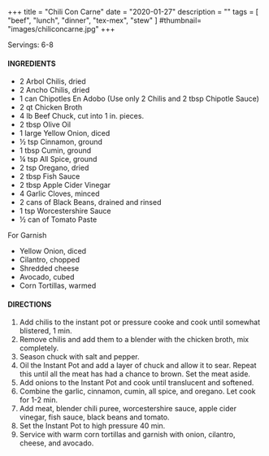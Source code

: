 +++
title = "Chili Con Carne"
date = "2020-01-27"
description = ""
tags = [
    "beef",
    "lunch",
    "dinner",
    "tex-mex",
    "stew"
]
#thumbnail= "images/chiliconcarne.jpg"
+++

Servings: 6-8 <!--more-->

#### INGREDIENTS 

* 2 Arbol Chilis, dried 
* 2 Ancho Chilis, dried
* 1 can Chipotles En Adobo (Use only 2 Chilis and 2 tbsp Chipotle Sauce) 
* 2 qt Chicken Broth  
* 4 lb Beef Chuck, cut into 1 in. pieces. 
* 2 tbsp Olive Oil 
* 1 large Yellow Onion, diced 
* ½ tsp Cinnamon, ground 
* 1 tbsp Cumin, ground
* ¼ tsp All Spice, ground 
* 2 tsp Oregano, dried 
* 2 tbsp Fish Sauce 
* 2 tbsp Apple Cider Vinegar 
* 4 Garlic Cloves, minced 
* 2 cans of Black Beans, drained and rinsed 
* 1 tsp Worcestershire Sauce 
* ½ can of Tomato Paste

For Garnish

* Yellow Onion, diced
* Cilantro, chopped
* Shredded cheese
* Avocado, cubed 
* Corn Tortillas, warmed 

  
#### DIRECTIONS 

1. Add chilis to the instant pot or pressure cooke and cook until somewhat blistered, 1 min. 
2. Remove chilis and add them to a blender with the chicken broth, mix completely. 
3. Season chuck with salt and pepper. 
4. Oil the Instant Pot and add a layer of chuck and allow it to sear. Repeat this until all the meat has had a chance to brown. Set the meat aside. 
5. Add onions to the Instant Pot and cook until translucent and softened. 
6. Combine the garlic, cinnamon, cumin, all spice, and oregano. Let cook for 1-2 min. 
7. Add meat, blender chili puree, worcestershire sauce, apple cider vinegar, fish sauce, black beans and tomato. 
8. Set the Instant Pot to high pressure 40 min. 
9. Service with warm corn tortillas and garnish with onion, cilantro, cheese, and avocado. 
